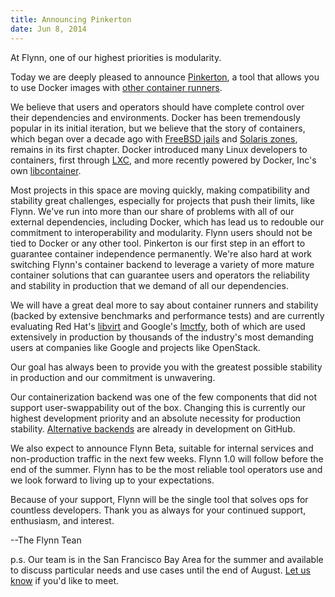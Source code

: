 ```yaml
---
title: Announcing Pinkerton
date: Jun 8, 2014
---
```


At Flynn, one of our highest priorities is modularity.

Today we are deeply pleased to announce [Pinkerton](https://github.com/flynn/pinkerton), a tool that allows you to use Docker images with [other container runners](https://github.com/containers/container-rfc#support-matrix).

We believe that users and operators should have complete control over their dependencies and environments. Docker has been tremendously popular in its initial iteration, but we believe that the story of containers, which began over a decade ago with [FreeBSD jails](https://en.wikipedia.org/wiki/FreeBSD_jail) and [Solaris zones](https://en.wikipedia.org/wiki/Solaris_Containers), remains in its first chapter. Docker introduced many Linux developers to containers, first through [LXC](http://linuxcontainers.org), and more recently powered by Docker, Inc's own [libcontainer](https://github.com/dotcloud/docker/tree/master/pkg/libcontainer).

Most projects in this space are moving quickly, making compatibility and stability great challenges, especially for projects that push their limits, like Flynn. We've run into more than our share of problems with all of our external dependencies, including Docker, which has lead us to redouble our commitment to interoperability and modularity. Flynn users should not be tied to Docker or any other tool. Pinkerton is our first step in an effort to guarantee container independence permanently. We're also hard at work switching Flynn's container backend to leverage a variety of more mature container solutions that can guarantee users and operators the reliability and stability in production that we demand of all our dependencies.

We will have a great deal more to say about container runners and stability (backed by extensive benchmarks and performance tests) and are currently evaluating Red Hat's [libvirt](http://libvirt.org/) and Google's [lmctfy](https://github.com/google/lmctfy), both of which are used extensively in production by thousands of the industry's most demanding users at companies like Google and projects like OpenStack.

Our goal has always been to provide you with the greatest possible stability in production and our commitment is unwavering.

Our containerization backend was one of the few components that did not support user-swappability out of the box. Changing this is currently our highest development priority and an absolute necessity for production stability. [Alternative backends](https://github.com/flynn/flynn-host/tree/libvirt) are already in development on GitHub.

We also expect to announce Flynn Beta, suitable for internal services and non-production traffic in the next few weeks. Flynn 1.0 will follow before the end of the summer. Flynn has to be the most reliable tool operators use and we look forward to living up to your expectations.

Because of your support, Flynn will be the single tool that solves ops for countless developers. Thank you as always for your continued support, enthusiasm, and interest.

--The Flynn Tean

p.s. Our team is in the San Francisco Bay Area for the summer and available to discuss particular needs and use cases until the end of August. [Let us know](mailto:contact@flynn.io) if you'd like to meet.
